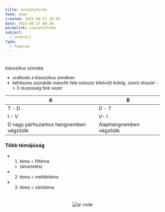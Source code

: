 ```yaml
---
title: szonátaforma
feed: show
created: 2023-08-21 20:35
date: 2023-08-27 08:38
permalink: szonataforma
subject:
  - zenetöri
type:
  - fogalom
---
```

#

klasszikus szonáta
- uralkodó a klasszikus zenében
- kétrészes szonáták másofik fele sokszor kibővült kidolg. szerű résszel -> 3 részesség felé vezet

| A     | B                       |
| ----- | ----------------------- |
| T - D | D - T                   |
| I - V | V- I                    |
| D vagy párhuzamos hangnemben végződik      | Alaphangnemben végződik |

### Több témájúság
- 1. téma = főtéma
	- (átvezetés)
- 2. téma = melléktéma
- 3. téma = zárótéma





#
<p style="text-align: center;"><img src="https://chart.googleapis.com/chart?cht=qr&chl=https://notes.andrasdenes.com/szonataforma&chs=180x180&choe=UTF-8&chld=L|2" alt="qr code"></p>

